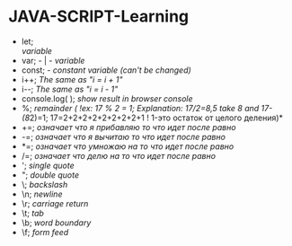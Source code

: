 # JAVA-SCRIPT-Learning
- let;<br> *variable*<br>
- var; - | - *variable*<br>
- const; - *constant variable (can't be changed)*<br>
- i++;  *The same as "i = i + 1"*<br>
- i--;  *The same as "i = i - 1"*<br>
- console.log( );  *show result in browser console*<br>
- %;   *remainder ( !ex: 17 % 2 = 1; Explanation: 17/2=8,5 take 8 and 17-(8*2)=1; 17=2+2+2+2+2+2+2+2+1 ! 1-это остаток от целого деления)*<br>
- +=;  *означает что я прибавляю то что идет после равно*<br>
- -=;  *означает что я вычитаю то что идет после равно*<br>
- *=;  *означает что умножаю на то что идет после равно*<br>
- /=; *означает что делю на то что идет после равно*<br>
- \';	*single quote*<br>
- \";	*double quote*<br>
- \\;	*backslash*<br>
- \n;	*newline*<br>
- \r;	*carriage return*<br>
- \t;	*tab*<br>
- \b;	*word boundary*<br>
- \f;	*form feed*<br>
